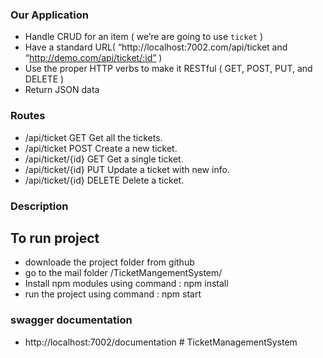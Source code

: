 ### Our Application

- Handle CRUD for an item ( we’re are going to use `ticket` )
- Have a standard URL( “http://localhost:7002.com/api/ticket and “http://demo.com/api/ticket/:id” )
- Use the proper HTTP verbs to make it RESTful ( GET, POST, PUT, and DELETE )
- Return JSON data

### Routes

- /api/ticket GET Get all the tickets.
- /api/ticket POST Create a new ticket.
- /api/ticket/{id} GET Get a single ticket.
- /api/ticket/{id} PUT Update a ticket with new info.
- /api/ticket/{id} DELETE Delete a ticket.

### Description

## To run project

- downloade the project folder from github
- go to the mail folder /TicketMangementSystem/
- Install npm modules using command : npm install
- run the project using command : npm start

### swagger documentation

- http://localhost:7002/documentation
#   T i c k e t M a n a g e m e n t S y s t e m  
 